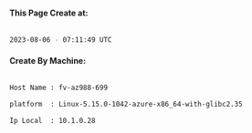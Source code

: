 
   
#### This Page Create at:

```bash

2023-08-06 - 07:11:49 UTC

```

#### Create By Machine:

```bash

Host Name : fv-az988-699

platform  : Linux-5.15.0-1042-azure-x86_64-with-glibc2.35

Ip Local  : 10.1.0.28

```

